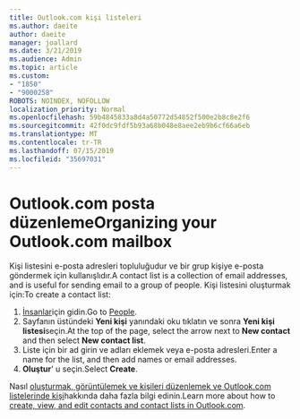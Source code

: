 ```yaml
---
title: Outlook.com kişi listeleri
ms.author: daeite
author: daeite
manager: joallard
ms.date: 3/21/2019
ms.audience: Admin
ms.topic: article
ms.custom:
- "1850"
- "9000258"
ROBOTS: NOINDEX, NOFOLLOW
localization_priority: Normal
ms.openlocfilehash: 59b4845833a8d4a50772d54852f500e2b8c8e2f6
ms.sourcegitcommit: 42f0dc9fdf5b93a68b048e8aee2eb9b6cf66a6eb
ms.translationtype: MT
ms.contentlocale: tr-TR
ms.lasthandoff: 07/15/2019
ms.locfileid: "35697031"
---
```

# <a name="organizing-your-outlookcom-mailbox"></a><span data-ttu-id="82da9-102">Outlook.com posta düzenleme</span><span class="sxs-lookup"><span data-stu-id="82da9-102">Organizing your Outlook.com mailbox</span></span>

<span data-ttu-id="82da9-103">Kişi listesini e-posta adresleri topluluğudur ve bir grup kişiye e-posta göndermek için kullanışlıdır.</span><span class="sxs-lookup"><span data-stu-id="82da9-103">A contact list is a collection of email addresses, and is useful for sending email to a group of people.</span></span> <span data-ttu-id="82da9-104">Kişi listesini oluşturmak için:</span><span class="sxs-lookup"><span data-stu-id="82da9-104">To create a contact list:</span></span>

1. <span data-ttu-id="82da9-105">[İnsanlar](https://outlook.live.com/people/)için gidin.</span><span class="sxs-lookup"><span data-stu-id="82da9-105">Go to [People](https://outlook.live.com/people/).</span></span>
1. <span data-ttu-id="82da9-106">Sayfanın üstündeki **Yeni kişi** yanındaki oku tıklatın ve sonra **Yeni kişi listesi**seçin.</span><span class="sxs-lookup"><span data-stu-id="82da9-106">At the top of the page, select the arrow next to **New contact** and then select **New contact list**.</span></span>
1. <span data-ttu-id="82da9-107">Liste için bir ad girin ve adları eklemek veya e-posta adresleri.</span><span class="sxs-lookup"><span data-stu-id="82da9-107">Enter a name for the list, and then add names or email addresses.</span></span>
1. <span data-ttu-id="82da9-108">**Oluştur**' u seçin.</span><span class="sxs-lookup"><span data-stu-id="82da9-108">Select **Create**.</span></span>

<span data-ttu-id="82da9-109">Nasıl [oluşturmak, görüntülemek ve kişileri düzenlemek ve Outlook.com listelerinde kişi](https://support.office.com/article/5b909158-036e-4820-92f7-2a27f57b9f01?wt.mc_id=Office_Outlook_com_Alchemy)hakkında daha fazla bilgi edinin.</span><span class="sxs-lookup"><span data-stu-id="82da9-109">Learn more about how to [create, view, and edit contacts and contact lists in Outlook.com](https://support.office.com/article/5b909158-036e-4820-92f7-2a27f57b9f01?wt.mc_id=Office_Outlook_com_Alchemy).</span></span>